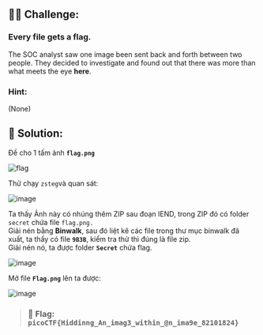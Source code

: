 ## 🕵️‍♂️ Challenge:
### Every file gets a flag.
The SOC analyst saw one image been sent back and forth between two people. They decided to investigate and found out that there was more than what meets the eye **here**.
### Hint:
(None)
## 📝 Solution:
Đề cho 1 tấm ảnh **`flag.png`**

![flag](https://github.com/user-attachments/assets/6a31ad47-d141-479d-bd5b-2aaff82e2d8b)

Thử chạy `zsteg`và quan sát:  

![image](https://github.com/user-attachments/assets/7e02d3b4-2d2c-4954-8aa9-95df162be51b)

Ta thấy Ảnh này có nhúng thêm ZIP sau đoạn IEND, trong ZIP đó có folder `secret` chứa file `flag.png.`  
Giải nén bằng **Binwalk**, sau đó liệt kê các file trong thư mục binwalk đã xuất, ta thấy có file **`9B3B`**, kiểm tra thử thì đúng là file zip.  
Giải nén nó, ta được folder **`Secret`** chứa flag.

![image](https://github.com/user-attachments/assets/92b927c7-7dbe-43dc-8d1e-78cdfd560c39)

Mở file **`Flag.png`** lên ta được:  

![image](https://github.com/user-attachments/assets/d9663f29-17cb-4bd3-b022-1cc8ea3e46ae)

> ### 🎯 Flag: `picoCTF{Hiddinng_An_imag3_within_@n_ima9e_82101824}`

